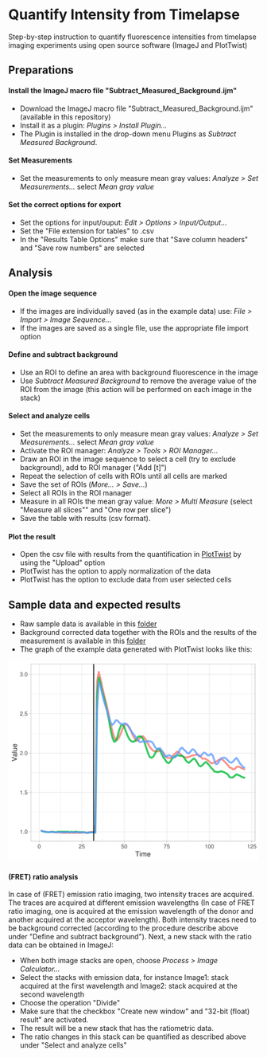 # Quantify Intensity from Timelapse

Step-by-step instruction to quantify fluorescence intensities from timelapse imaging experiments using open source software (ImageJ and PlotTwist)


## Preparations

#### Install the ImageJ macro file "Subtract_Measured_Background.ijm"

* Download the ImageJ macro file "Subtract_Measured_Background.ijm" (available in this repository)
* Install it as a plugin: _Plugins > Install Plugin..._
* The Plugin is installed in the drop-down menu Plugins as _Subtract Measured Background_.

#### Set Measurements

* Set the measurements to only measure mean gray values: _Analyze > Set Measurements..._ select _Mean gray value_

#### Set the correct options for export
* Set the options for input/ouput: _Edit > Options > Input/Output..._
* Set the "File extension for tables" to .csv
* In the "Results Table Options" make sure that "Save column headers" and "Save row numbers" are selected

## Analysis

#### Open the image sequence
* If the images are individually saved (as in the example data) use: _File > Import > Image Sequence..._
* If the images are saved as a single file, use the appropriate file import option

#### Define and subtract background
* Use an ROI to define an area with background fluorescence in the image
* Use _Subtract Measured Background_ to remove the average value of the ROI from the image (this action will be performed on each image in the stack)

#### Select and analyze cells

* Set the measurements to only measure mean gray values: _Analyze > Set Measurements..._ select _Mean gray value_
* Activate the ROI manager: _Analyze > Tools > ROI Manager..._
* Draw an ROI in the image sequence to select a cell (try to exclude background), add to ROI manager ("Add [t]")
* Repeat the selection of cells with ROIs until all cells are marked
* Save the set of ROIs (_More... > Save..._)
* Select all ROIs in the ROI manager
* Measure in all ROIs the mean gray value: _More > Multi Measure_ (select "Measure all slices"" and "One row per slice")
* Save the table with results (csv format).

#### Plot the result

* Open the csv file with results from the quantification in [PlotTwist](https://huygens.science.uva.nl/PlotTwist/) by using the "Upload" option
* PlotTwist has the option to apply normalization of the data
* PlotTwist has the option to exclude data from user selected cells

## Sample data and expected results
* Raw sample data is available in this [folder](https://github.com/JoachimGoedhart/Quantify-Intensity-from-Timelapse/tree/master/Example-data_raw)
* Background corrected data together with the ROIs and the results of the measurement is available in this [folder](https://github.com/JoachimGoedhart/Quantify-Intensity-from-Timelapse/tree/master/Example-data_processed)
* The graph of the example data generated with PlotTwist looks like this:


![alt text](https://github.com/JoachimGoedhart/Quantify-Intensity-from-Timelapse/blob/master/Example-data_processed/PlotTwist-results.png "Output")


#### (FRET) ratio analysis

In case of (FRET) emission ratio imaging, two intensity traces are acquired. The traces are acquired at different emission wavelengths (In case of FRET ratio imaging, one is acquired at the emission wavelength of the donor and another acquired at the acceptor wavelength).
Both intensity traces need to be background corrected (according to the procedure describe above under "Define and subtract background"). Next, a new stack with the ratio data can be obtained in ImageJ:
* When both image stacks are open, choose _Process > Image Calculator..._
* Select the stacks with emission data, for instance Image1: stack acquired at the first wavelength and Image2: stack acquired at the second wavelength
* Choose the operation "Divide"
* Make sure that the checkbox "Create new window" and "32-bit (float) result" are activated.
* The result will be a new stack that has the ratiometric data.
* The ratio changes in this stack can be quantified as described above under "Select and analyze cells"



